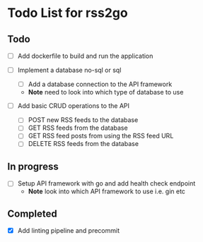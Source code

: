 # Todo List for rss2go

## Todo

* [ ] Add dockerfile to build and run the application

* [ ] Implement a database no-sql or sql
  - [ ] Add a database connection to the API framework
  - **Note** need to look into which type of database to use

* [ ] Add basic CRUD operations to the API
  - [ ] POST new RSS feeds to the database
  - [ ] GET RSS feeds from the database
  - [ ] GET RSS feed posts from using the RSS feed URL
  - [ ] DELETE RSS feeds from the database

## In progress

* [ ] Setup API framework with go and add health check endpoint
  - **Note** look into which API framework to use i.e. gin etc

## Completed

* [X] Add linting pipeline and precommit
